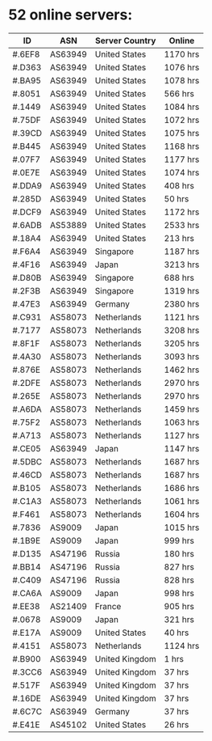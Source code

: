# 52 online servers:

| ID | ASN | Server Country | Online |
| ------ | ------ | ------ | ------ |
| #.6EF8 | AS63949 | United States | 1170 hrs |
| #.D363 | AS63949 | United States | 1076 hrs |
| #.BA95 | AS63949 | United States | 1078 hrs |
| #.8051 | AS63949 | United States | 566 hrs |
| #.1449 | AS63949 | United States | 1084 hrs |
| #.75DF | AS63949 | United States | 1072 hrs |
| #.39CD | AS63949 | United States | 1075 hrs |
| #.B445 | AS63949 | United States | 1168 hrs |
| #.07F7 | AS63949 | United States | 1177 hrs |
| #.0E7E | AS63949 | United States | 1074 hrs |
| #.DDA9 | AS63949 | United States | 408 hrs |
| #.285D | AS63949 | United States | 50 hrs |
| #.DCF9 | AS63949 | United States | 1172 hrs |
| #.6ADB | AS53889 | United States | 2533 hrs |
| #.18A4 | AS63949 | United States | 213 hrs |
| #.F6A4 | AS63949 | Singapore | 1187 hrs |
| #.4F16 | AS63949 | Japan | 3213 hrs |
| #.D80B | AS63949 | Singapore | 688 hrs |
| #.2F3B | AS63949 | Singapore | 1319 hrs |
| #.47E3 | AS63949 | Germany | 2380 hrs |
| #.C931 | AS58073 | Netherlands | 1121 hrs |
| #.7177 | AS58073 | Netherlands | 3208 hrs |
| #.8F1F | AS58073 | Netherlands | 3205 hrs |
| #.4A30 | AS58073 | Netherlands | 3093 hrs |
| #.876E | AS58073 | Netherlands | 1462 hrs |
| #.2DFE | AS58073 | Netherlands | 2970 hrs |
| #.265E | AS58073 | Netherlands | 2970 hrs |
| #.A6DA | AS58073 | Netherlands | 1459 hrs |
| #.75F2 | AS58073 | Netherlands | 1063 hrs |
| #.A713 | AS58073 | Netherlands | 1127 hrs |
| #.CE05 | AS63949 | Japan | 1147 hrs |
| #.5DBC | AS58073 | Netherlands | 1687 hrs |
| #.46CD | AS58073 | Netherlands | 1687 hrs |
| #.B105 | AS58073 | Netherlands | 1686 hrs |
| #.C1A3 | AS58073 | Netherlands | 1061 hrs |
| #.F461 | AS58073 | Netherlands | 1604 hrs |
| #.7836 | AS9009 | Japan | 1015 hrs |
| #.1B9E | AS9009 | Japan | 999 hrs |
| #.D135 | AS47196 | Russia | 180 hrs |
| #.BB14 | AS47196 | Russia | 827 hrs |
| #.C409 | AS47196 | Russia | 828 hrs |
| #.CA6A | AS9009 | Japan | 998 hrs |
| #.EE38 | AS21409 | France | 905 hrs |
| #.0678 | AS9009 | Japan | 321 hrs |
| #.E17A | AS9009 | United States | 40 hrs |
| #.4151 | AS58073 | Netherlands | 1124 hrs |
| #.B900 | AS63949 | United Kingdom | 1 hrs |
| #.3CC6 | AS63949 | United Kingdom | 37 hrs |
| #.517F | AS63949 | United Kingdom | 37 hrs |
| #.16DE | AS63949 | United Kingdom | 37 hrs |
| #.6C7C | AS63949 | Germany | 37 hrs |
| #.E41E | AS45102 | United States | 26 hrs |

